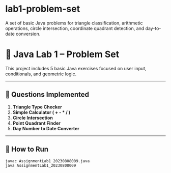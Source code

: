 # lab1-problem-set
A set of basic Java problems for triangle classification, arithmetic operations, circle intersection, coordinate quadrant detection, and day-to-date conversion.
# 🧪 Java Lab 1 – Problem Set

This project includes 5 basic Java exercises focused on user input, conditionals, and geometric logic.

---

## 📌 Questions Implemented

1. **Triangle Type Checker**  
2. **Simple Calculator ( + - * / )**  
3. **Circle Intersection**  
4. **Point Quadrant Finder**  
5. **Day Number to Date Converter**

---

## 🚀 How to Run

```bash
javac AssignmentLab1_20230808009.java
java AssignmentLab1_20230808009
